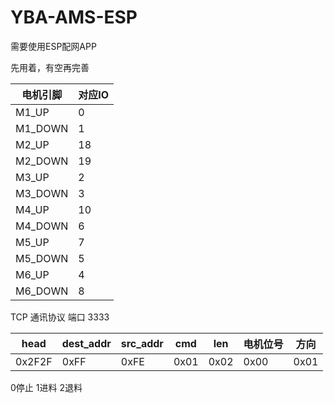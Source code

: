 # YBA-AMS-ESP
需要使用ESP配网APP

先用着，有空再完善

| 电机引脚 | 对应IO |
| -------- | ------ |
| M1_UP    | 0      |
| M1_DOWN  | 1      |
| M2_UP    | 18     |
| M2_DOWN  | 19     |
| M3_UP    | 2      |
| M3_DOWN  | 3      |
| M4_UP    | 10     |
| M4_DOWN  | 6      |
| M5_UP    | 7      |
| M5_DOWN  | 5      |
| M6_UP    | 4      |
| M6_DOWN  | 8      |

TCP 通讯协议
端口 3333

| head   | dest_addr | src_addr | cmd  | len  | 电机位号 | 方向 |
| ------ | --------- | -------- | ---- | ---- | -------- | ---- |
| 0x2F2F | 0xFF      | 0xFE     | 0x01 | 0x02 | 0x00     | 0x01 |

0停止 1进料 2退料